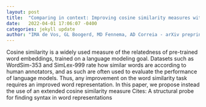 ```yaml
---
layout: post
title:  "Comparing in context: Improving cosine similarity measures with a metric tensor"
date:   2022-04-01 17:06:07 -0400
categories: jekyll update
author: "IMA de Vos, GL Boogerd, MD Fennema, AD Correia - arXiv preprint arXiv:2203.14996, 2022"
---
```

Cosine similarity is a widely used measure of the relatedness of pre-trained word embeddings, trained on a language modeling goal. Datasets such as WordSim-353 and SimLex-999 rate how similar words are according to human annotators, and as such are often used to evaluate the performance of language models. Thus, any improvement on the word similarity task requires an improved word representation. In this paper, we propose instead the use of an extended cosine similarity measure Cites: A structural probe for finding syntax in word representations